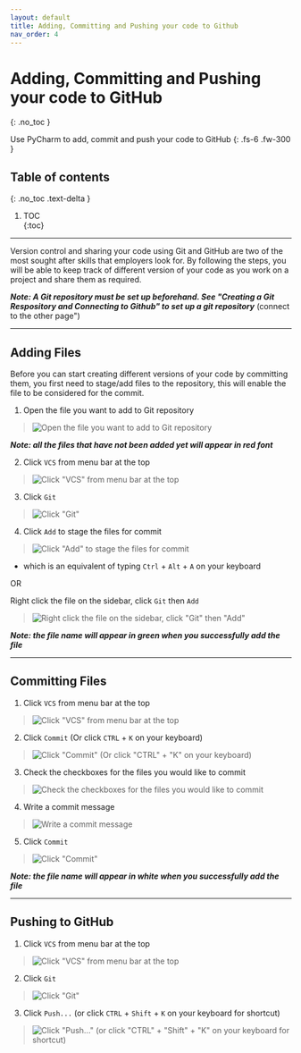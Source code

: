 ```yaml
---
layout: default
title: Adding, Committing and Pushing your code to Github
nav_order: 4
---
```


# Adding, Committing and Pushing your code to GitHub
{: .no_toc }	


Use PyCharm to add, commit and push your code to GitHub
{: .fs-6 .fw-300 }	
## Table of contents	
{: .no_toc .text-delta }	
1. TOC	
{:toc}	

***

Version control and sharing your code using Git and GitHub are two of the most sought after skills that employers look for. By following the steps, you will be able to keep track of different version of your code as you work on a project and share them as required.

___Note: A Git repository must be set up beforehand. See "Creating a Git Respository and Connecting to Github" to set up a git repository___ (connect to the other page")

***

## Adding Files
Before you can start creating different versions of your code by committing them, you first need to stage/add files to the repository, this will enable the file to be considered for the commit.

1. Open the file you want to add to Git repository
> ![Open the file you want to add to Git repository](../assets/images/task3-1-1.png)

___Note: all the files that have not been added yet will appear in red font___

2. Click ```VCS``` from menu bar at the top
> ![Click "VCS" from menu bar at the top](../assets/images/task3-1-2.png)

3. Click ```Git```
> ![Click "Git"](../assets/images/task3-1-3.png)

4. Click ```Add``` to stage the files for commit
> ![Click "Add" to stage the files for commit](../assets/images/task3-1-4.png)

- which is an equivalent of typing ```Ctrl``` + ```Alt``` + ```A``` on your keyboard

OR

Right click the file on the sidebar, click ```Git``` then ```Add```
> ![Right click the file on the sidebar, click "Git" then "Add"](../assets/images/task3-1-5.png)

___Note: the file name will appear in green when you successfully add the file___


***

## Committing Files

1. Click ```VCS``` from menu bar at the top
> ![Click "VCS" from menu bar at the top](../assets/images/task3-2-1.png)

2. Click ```Commit``` (Or click ```CTRL``` + ```K``` on your keyboard)
> ![Click "Commit" (Or click "CTRL" + "K" on your keyboard)](../assets/images/task3-2-2.png)

3. Check the checkboxes for the files you would like to commit
> ![Check the checkboxes for the files you would like to commit](../assets/images/task3-2-3.png)

4. Write a commit message
> ![Write a commit message](../assets/images/task3-2-4.png)

5. Click ```Commit```
> ![Click "Commit"](../assets/images/task3-2-5.png)

___Note: the file name will appear in white when you successfully add the file___

***

## Pushing to GitHub

1. Click ```VCS``` from menu bar at the top
> ![Click "VCS" from menu bar at the top](../assets/images/task3-3-1.png)

2. Click ```Git```
> ![Click "Git"](../assets/images/task3-3-2.png)

3. Click ```Push...``` (or click ```CTRL``` + ```Shift``` + ```K``` on your keyboard for shortcut)
> ![Click "Push..." (or click "CTRL" + "Shift" + "K" on your keyboard for shortcut)](../assets/images/task3-3-3.png)
